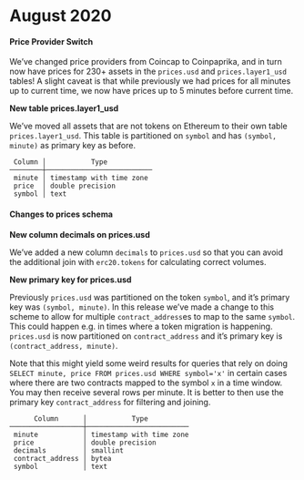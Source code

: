 # August 2020

#### Price Provider Switch <a href="#price-provider-switch" id="price-provider-switch"></a>

We’ve changed price providers from Coincap to Coinpaprika, and in turn now have prices for 230+ assets in the `prices.usd` and `prices.layer1_usd` tables! A slight caveat is that while previously we had prices for all minutes up to current time, we now have prices up to 5 minutes before current time.

**New table prices.layer1\_usd**

We’ve moved all assets that are not tokens on Ethereum to their own table `prices.layer1_usd`. This table is partitioned on `symbol` and has `(symbol, minute)` as primary key as before.

```
 Column │           Type           
────────┼──────────────────────────
 minute │ timestamp with time zone 
 price  │ double precision         
 symbol │ text                     
```

#### Changes to prices schema <a href="#changes-to-prices-schema" id="changes-to-prices-schema"></a>

**New column decimals on prices.usd**

We’ve added a new column `decimals` to `prices.usd` so that you can avoid the additional join with `erc20.tokens` for calculating correct volumes.

**New primary key for prices.usd**

Previously `prices.usd` was partitioned on the token `symbol`, and it’s primary key was `(symbol, minute)`. In this release we’ve made a change to this scheme to allow for multiple `contract_address`es to map to the same `symbol`. This could happen e.g. in times where a token migration is happening. `prices.usd` is now partitioned on `contract_address` and it’s primary key is `(contract_address, minute)`.

Note that this might yield some weird results for queries that rely on doing `SELECT minute, price FROM prices.usd WHERE symbol='x'` in certain cases where there are two contracts mapped to the symbol `x` in a time window. You may then receive several rows per minute. It is better to then use the primary key `contract_address` for filtering and joining.

```
      Column      │           Type          
──────────────────┼─────────────────────────
 minute           │ timestamp with time zone
 price            │ double precision        
 decimals         │ smallint                
 contract_address │ bytea                   
 symbol           │ text                    
```
